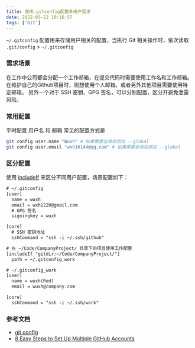```yaml
---
title: 使用.gitconfig配置多用户需求
date: 2022-03-22 10:16:57
tags: ['Git']
---
```


`~/.gitconfig` 配置用来存储用户相关的配置，当执行 Git 相关操作时，依次读取 `.git/config` > `~/.gitconfig`

<!-- more -->

### 需求场景

在工作中公司都会分配一个工作邮箱，在提交代码时需要使用工作名和工作邮箱。
在维护自己的Github项目时，则想使用个人邮箱。或者另外其他项目需要使用特定邮箱。
另外一个对于 SSH 密钥、GPG 签名，可以分别配置，区分开避免泄露风险。

### 常用配置

平时配置 用户名 和 邮箱 常见的配置方式是

```bash
git config user.name "Wuxh" # 如果需要全局则添加 --global
git config user.email "wxh16144@qq.com" # 如果需要全局则添加 --global
```

### 区分配置

使用 [includeIf](https://git-scm.com/docs/git-config#_includes) 来区分不同用户配置，场景配置如下：

```txt
# ~/.gitconfig
[user]
  name = wuxh
  email = wxh1220@gmail.com
  # GPG 签名
  signingkey = wuxh

[core]
  # SSH 密钥地址
  sshCommand = "ssh -i ~/.ssh/github"

# 在 ~/Code/CompanyProject/ 目录下的项目使用工作配置
[includeIf "gitdir:~/Code/CompanyProject/"]
  path = ~/.gitconfig_work
```

```txt
# ~/.gitconfig_work
[user]
  name = wuxh(Red)
  email = wuxh@company.com

[core]
  sshCommand = "ssh -i ~/.ssh/work"

```

### 参考文档

- [git config](https://git-scm.com/docs/git-config#_includes)
- [8 Easy Steps to Set Up Multiple GitHub Accounts](https://blog.gitguardian.com/8-easy-steps-to-set-up-multiple-git-accounts/)
